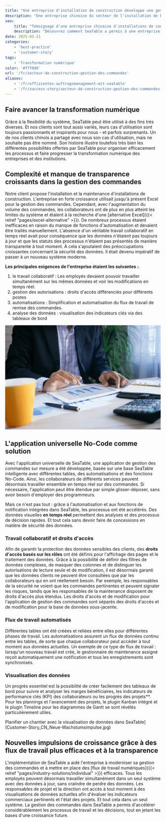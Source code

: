 ```yaml
---
title: "Une entreprise d'installation de construction développe une gestion efficace des commandes avec SeaTable"
description: "Une entreprise chinoise du secteur de l'installation de bâtiments a utilisé SeaTable pour revoir la gestion de ses commandes et a ainsi réussi sa transformation numérique. Il en résulte un système de gestion moderne et très efficace avec une application universelle."
seo:
    title: "Témoignage d'une entreprise chinoise d'installations de construction | SeaTable"
    description: "Découvrez comment SeaTable a permis à une entreprise d'installation de construction de revoir la gestion de ses commandes et d'entamer sa transformation numérique"
date: 2025-03-21
categories:
    - 'best-practice'
    - 'customer-story'
tags:
    - 'Transformation numérique'
color: '#f7f0d6'
url: '/fr/secteur-de-construction-gestion-des-commandes'
aliases:    
    - '/fr/effizientes-auftragsmanagement-mit-seatable'
    - '/fr/success-story/secteur-de-construction-gestion-des-commandes'
---
```


## Faire avancer la transformation numérique

Grâce à la flexibilité du système, SeaTable peut être utilisé à des fins très diverses. Et nos clients sont tout aussi variés, leurs cas d'utilisation sont toujours passionnants et inspirants pour nous - et parfois surprenants. Un de nos clients chinois a partagé avec nous son cas d'utilisation, mais ne souhaite pas être nommé. Son histoire illustre toutefois très bien les différentes possibilités offertes par SeaTable pour organiser efficacement les processus et faire progresser la transformation numérique des entreprises et des institutions.

## Complexité et manque de transparence croissants dans la gestion des commandes

Notre client propose l'installation et la maintenance d'installations de construction. L'entreprise en forte croissance utilisait jusqu'à présent Excel pour la gestion des commandes. Cependant, avec l'augmentation du volume des commandes, les collaborateurs ont de plus en plus atteint les limites du système et étaient à la recherche d'une [alternative Excel]({{< relref "pages/excel-alternative" >}}). De nombreux processus étaient inefficaces en raison du manque de fonctions d'automatisation et devaient être traités manuellement. L'absence d'un véritable travail collaboratif en temps réel avait pour conséquence que les données n'étaient pas toujours à jour et que les statuts des processus n'étaient pas présentés de manière transparente à tout moment. À cela s'ajoutaient des préoccupations croissantes concernant la sécurité des données. Il était devenu impératif de passer à un nouveau système moderne.

**Les principales exigences de l'entreprise étaient les suivantes :**.

1. le travail collaboratif : Les employés devaient pouvoir travailler simultanément sur les mêmes données et voir les modifications en temps réel.
1. gestion des autorisations : droits d'accès différenciés pour différents postes
1. automatisations : Simplification et automatisation du flux de travail de remise des commandes.
1. analyse des données : visualisation des indicateurs clés via des tableaux de bord

![Application universelle sans code - Tablette avec statistiques](Customer-Story_CN_Datenvisualisierung.jpg)

## L'application universelle No-Code comme solution

Avec l'application universelle de SeaTable, une application de gestion des commandes sur mesure a été développée, basée sur une base SeaTable intelligente avec différentes tables, des automatisations et des fonctions No-Code. Ainsi, les collaborateurs de différents services peuvent désormais travailler ensemble en temps réel sur des commandes. Si nécessaire, l'application peut être étendue par simple glisser-déposer, sans avoir besoin d'employer des programmeurs.

Mais ce n'est pas tout : grâce à l'automatisation et aux fonctions de notification intégrées dans SeaTable, les processus ont été accélérés. Des données visuelles **en temps réel** permettent des analyses et des processus de décision rapides. Et tout cela sans devoir faire de concessions en matière de sécurité des données.

### Travail collaboratif et droits d'accès

Afin de garantir la protection des données sensibles des clients, des **droits d'accès basés sur les rôles** ont été définis pour l'affichage des pages et le traitement des données. Grâce à la possibilité de définir des filtres de données complexes, de masquer des colonnes et de distinguer les autorisations de lecture seule et de modification, il est désormais garanti que les données clients ne peuvent être consultées que par les collaborateurs qui en ont réellement besoin. Par exemple, les responsables de la sécurité ne voient que les commandes pertinentes et peuvent signaler les risques, tandis que les responsables de la maintenance disposent de droits d'accès plus étendus. Les droits d'accès et de modification pour l'application de gestion des commandes sont séparés des droits d'accès et de modification pour la base de données sous-jacente.

### Flux de travail automatisés

Différentes tables ont été créées et reliées entre elles pour différentes phases de travail. Les automatisations assurent un flux de données continu entre les tables, de sorte que chaque collaborateur peut accéder à tout moment aux données actuelles. Un exemple de ce type de flux de travail : lorsqu'un nouveau travail est créé, le gestionnaire de maintenance assigné reçoit automatiquement une notification et tous les enregistrements sont synchronisés.

### Visualisation des données

Un progrès essentiel est la possibilité de créer facilement des tableaux de bord pour suivre et analyser les marges bénéficiaires, les indicateurs de performance clés (KPI) des collaborateurs ou les progrès des projets\*\*. Pour les plannings et l'avancement des projets, le plugin Kanban intégré et le plugin Timeline pour les diagrammes de Gantt se sont révélés particulièrement utiles.

Planifier un chantier avec la visualisation de données dans SeaTable](Customer-Story_CN_Neue-Wachstumsimpulse.jpg)

## Nouvelles impulsions de croissance grâce à des flux de travail plus efficaces et à la transparence

L'implémentation de SeaTable a aidé l'entreprise à moderniser sa gestion des commandes et à mettre en place des [flux de travail numériques]({{< relref "pages/industry-solutions/individual" >}}) efficaces. Tous les employés peuvent désormais travailler simultanément dans un seul système avec des données à jour, sans craindre de perdre des données. Les responsables de projet et la direction ont accès à tout moment à des visualisations de données actuelles afin d'évaluer les indicateurs commerciaux pertinents et l'état des projets. Et tout cela dans un seul système. La gestion des commandes dans SeaTable a permis d'accélérer considérablement les processus de travail et les décisions, tout en jetant les bases d'une croissance future.
